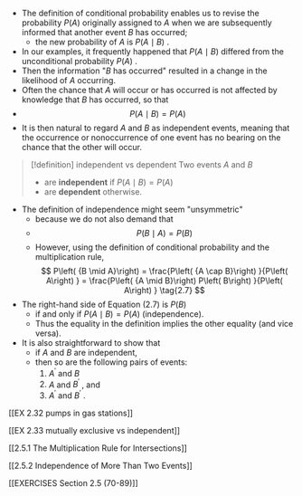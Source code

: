 - The definition of conditional probability enables us to revise the probability $P\left( A\right)$ originally assigned to $A$ when we are subsequently informed that another event $B$ has occurred; 
	- the new probability of $A$ is $P\left( {A \mid B}\right)$ . 
- In our examples, it frequently happened that $P\left( {A \mid B}\right)$ differed from the unconditional probability $P\left( A\right)$ . 
- Then the information "$B$ has occurred" resulted in a change in the likelihood of $A$ occurring. 
- Often the chance that $A$ will occur or has occurred is not affected by knowledge that $B$ has occurred, so that 
- $$P\left( {A \mid B}\right) = P\left( A\right)$$
- It is then natural to regard $A$ and $B$ as independent events, meaning that the occurrence or nonoccurrence of one event has no bearing on the chance that the other will occur.

> [!definition] independent vs dependent
> Two events $A$ and $B$ 
> - are **independent** if $P\left( {A \mid B}\right) = P\left( A\right)$ 
> - are **dependent** otherwise.

- The definition of independence might seem "unsymmetric" 
	- because we do not also demand that 
	- $$P\left( {B \mid A}\right) = P\left( B\right)$$
	- However, using the definition of conditional probability and the multiplication rule,
$$
P\left( {B \mid A}\right) = \frac{P\left( {A \cap B}\right) }{P\left( A\right) } = \frac{P\left( {A \mid B}\right) P\left( B\right) }{P\left( A\right) } \tag{2.7}
$$
- The right-hand side of Equation (2.7) is $P\left( B\right)$ 
	- if and only if $P\left( {A \mid B}\right) = P\left( A\right)$ (independence). 
	- Thus the equality in the definition implies the other equality (and vice versa). 
- It is also straightforward to show that 
	- if $A$ and $B$ are independent, 
	- then so are the following pairs of events: 
		1. ${A}^{\prime }$ and $B$
		2. $A$ and ${B}^{\prime }$ , and 
		3. ${A}^{\prime }$ and ${B}^{\prime }$ .

[[EX 2.32 pumps in gas stations]]

[[EX 2.33 mutually exclusive vs independent]]

[[2.5.1 The Multiplication Rule for Intersections]]

[[2.5.2 Independence of More Than Two Events]]

[[EXERCISES Section 2.5 (70-89)]]
